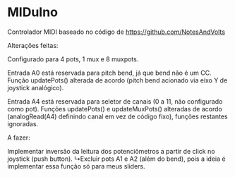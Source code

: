# MIDuIno

Controlador MIDI baseado no código de https://github.com/NotesAndVolts

Alterações feitas:

Configurado para 4 pots, 1 mux e 8 muxpots.

Entrada A0 está reservada para pitch bend, já que bend não é um CC. Função updatePots() alterada de acordo (pitch bend acionado via eixo Y de joystick analógico).

Entrada A4 está reservada para seletor de canais (0 a 11, não configurado como pot). Funções updatePots() e updateMuxPots() alteradas de acordo (analogRead(A4) definindo canal em vez de código fixo), funções restantes ignoradas.


A fazer:

Implementar inversão da leitura dos potenciômetros a partir de click no joystick (push button).
  ↳Excluir pots A1 e A2 (além do bend), pois a ideia é implementar essa função só para meus sliders.

